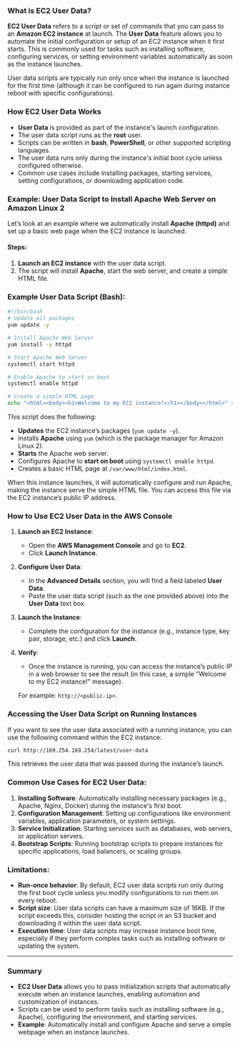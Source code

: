 ### **What is EC2 User Data?**

**EC2 User Data** refers to a script or set of commands that you can pass to an **Amazon EC2 instance** at launch. The **User Data** feature allows you to automate the initial configuration or setup of an EC2 instance when it first starts. This is commonly used for tasks such as installing software, configuring services, or setting environment variables automatically as soon as the instance launches.

User data scripts are typically run only once when the instance is launched for the first time (although it can be configured to run again during instance reboot with specific configurations).

### **How EC2 User Data Works**

- **User Data** is provided as part of the instance's launch configuration.
- The user data script runs as the **root** user.
- Scripts can be written in **bash**, **PowerShell**, or other supported scripting languages.
- The user data runs only during the instance's initial boot cycle unless configured otherwise.
- Common use cases include installing packages, starting services, setting configurations, or downloading application code.

### **Example: User Data Script to Install Apache Web Server on Amazon Linux 2**

Let’s look at an example where we automatically install **Apache (httpd)** and set up a basic web page when the EC2 instance is launched.

#### **Steps**:
1. **Launch an EC2 instance** with the user data script.
2. The script will install **Apache**, start the web server, and create a simple HTML file.

### **Example User Data Script (Bash)**:

```bash
#!/bin/bash
# Update all packages
yum update -y

# Install Apache Web Server
yum install -y httpd

# Start Apache Web Server
systemctl start httpd

# Enable Apache to start on boot
systemctl enable httpd

# Create a simple HTML page
echo "<html><body><h1>Welcome to my EC2 instance!</h1></body></html>" > /var/www/html/index.html
```

This script does the following:
- **Updates** the EC2 instance’s packages (`yum update -y`).
- Installs **Apache** using `yum` (which is the package manager for Amazon Linux 2).
- **Starts** the Apache web server.
- Configures Apache to **start on boot** using `systemctl enable httpd`.
- Creates a basic HTML page at `/var/www/html/index.html`.

When this instance launches, it will automatically configure and run Apache, making the instance serve the simple HTML file. You can access this file via the EC2 instance’s public IP address.

### **How to Use EC2 User Data in the AWS Console**

1. **Launch an EC2 Instance**:
   - Open the **AWS Management Console** and go to **EC2**.
   - Click **Launch Instance**.

2. **Configure User Data**:
   - In the **Advanced Details** section, you will find a field labeled **User Data**.
   - Paste the user data script (such as the one provided above) into the **User Data** text box.

3. **Launch the Instance**:
   - Complete the configuration for the instance (e.g., instance type, key pair, storage, etc.) and click **Launch**.

4. **Verify**:
   - Once the instance is running, you can access the instance’s public IP in a web browser to see the result (in this case, a simple "Welcome to my EC2 instance!" message).

   For example: `http://<public-ip>`.

### **Accessing the User Data Script on Running Instances**

If you want to see the user data associated with a running instance, you can use the following command within the EC2 instance:

```bash
curl http://169.254.169.254/latest/user-data
```

This retrieves the user data that was passed during the instance’s launch.

### **Common Use Cases for EC2 User Data**:

1. **Installing Software**: Automatically installing necessary packages (e.g., Apache, Nginx, Docker) during the instance's first boot.
2. **Configuration Management**: Setting up configurations like environment variables, application parameters, or system settings.
3. **Service Initialization**: Starting services such as databases, web servers, or application servers.
4. **Bootstrap Scripts**: Running bootstrap scripts to prepare instances for specific applications, load balancers, or scaling groups.

### **Limitations**:

- **Run-once behavior**: By default, EC2 user data scripts run only during the first boot cycle unless you modify configurations to run them on every reboot.
- **Script size**: User data scripts can have a maximum size of 16KB. If the script exceeds this, consider hosting the script in an S3 bucket and downloading it within the user data script.
- **Execution time**: User data scripts may increase instance boot time, especially if they perform complex tasks such as installing software or updating the system.

---

### **Summary**

- **EC2 User Data** allows you to pass initialization scripts that automatically execute when an instance launches, enabling automation and customization of instances.
- Scripts can be used to perform tasks such as installing software (e.g., Apache), configuring the environment, and starting services.
- **Example**: Automatically install and configure Apache and serve a simple webpage when an instance launches.

